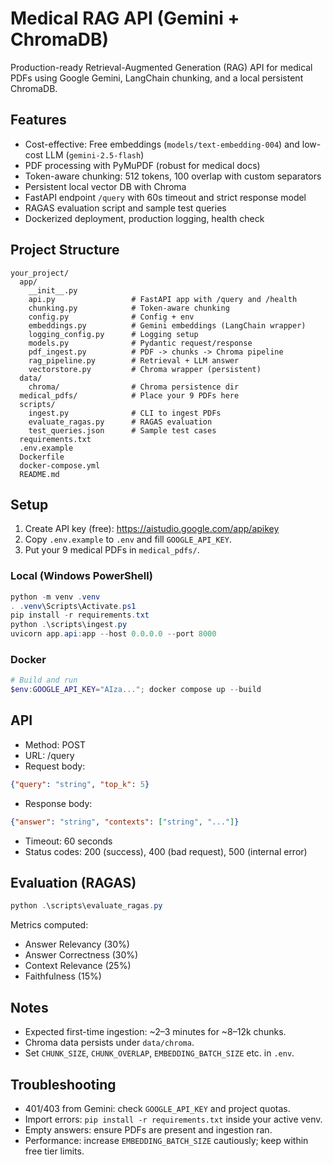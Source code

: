 # Medical RAG API (Gemini + ChromaDB)

Production-ready Retrieval-Augmented Generation (RAG) API for medical PDFs using Google Gemini, LangChain chunking, and a local persistent ChromaDB.

## Features
- Cost-effective: Free embeddings (`models/text-embedding-004`) and low-cost LLM (`gemini-2.5-flash`)
- PDF processing with PyMuPDF (robust for medical docs)
- Token-aware chunking: 512 tokens, 100 overlap with custom separators
- Persistent local vector DB with Chroma
- FastAPI endpoint `/query` with 60s timeout and strict response model
- RAGAS evaluation script and sample test queries
- Dockerized deployment, production logging, health check

## Project Structure
```
your_project/
  app/
    __init__.py
    api.py                 # FastAPI app with /query and /health
    chunking.py            # Token-aware chunking
    config.py              # Config + env
    embeddings.py          # Gemini embeddings (LangChain wrapper)
    logging_config.py      # Logging setup
    models.py              # Pydantic request/response
    pdf_ingest.py          # PDF -> chunks -> Chroma pipeline
    rag_pipeline.py        # Retrieval + LLM answer
    vectorstore.py         # Chroma wrapper (persistent)
  data/
    chroma/                # Chroma persistence dir
  medical_pdfs/            # Place your 9 PDFs here
  scripts/
    ingest.py              # CLI to ingest PDFs
    evaluate_ragas.py      # RAGAS evaluation
    test_queries.json      # Sample test cases
  requirements.txt
  .env.example
  Dockerfile
  docker-compose.yml
  README.md
```

## Setup
1. Create API key (free): https://aistudio.google.com/app/apikey
2. Copy `.env.example` to `.env` and fill `GOOGLE_API_KEY`.
3. Put your 9 medical PDFs in `medical_pdfs/`.

### Local (Windows PowerShell)
```powershell
python -m venv .venv
. .venv\Scripts\Activate.ps1
pip install -r requirements.txt
python .\scripts\ingest.py
uvicorn app.api:app --host 0.0.0.0 --port 8000
```

### Docker
```powershell
# Build and run
$env:GOOGLE_API_KEY="AIza..."; docker compose up --build
```

## API
- Method: POST
- URL: /query
- Request body:
```json
{"query": "string", "top_k": 5}
```
- Response body:
```json
{"answer": "string", "contexts": ["string", "..."]}
```
- Timeout: 60 seconds
- Status codes: 200 (success), 400 (bad request), 500 (internal error)

## Evaluation (RAGAS)
```powershell
python .\scripts\evaluate_ragas.py
```
Metrics computed:
- Answer Relevancy (30%)
- Answer Correctness (30%)
- Context Relevance (25%)
- Faithfulness (15%)

## Notes
- Expected first-time ingestion: ~2–3 minutes for ~8–12k chunks.
- Chroma data persists under `data/chroma`.
- Set `CHUNK_SIZE`, `CHUNK_OVERLAP`, `EMBEDDING_BATCH_SIZE` etc. in `.env`.

## Troubleshooting
- 401/403 from Gemini: check `GOOGLE_API_KEY` and project quotas.
- Import errors: `pip install -r requirements.txt` inside your active venv.
- Empty answers: ensure PDFs are present and ingestion ran.
- Performance: increase `EMBEDDING_BATCH_SIZE` cautiously; keep within free tier limits.
